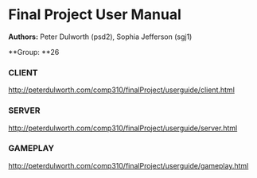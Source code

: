 # Final Project User Manual

**Authors:** Peter Dulworth (psd2), Sophia Jefferson (sgj1) 

**Group: **26

### CLIENT

http://peterdulworth.com/comp310/finalProject/userguide/client.html

### SERVER

http://peterdulworth.com/comp310/finalProject/userguide/server.html

### GAMEPLAY

http://peterdulworth.com/comp310/finalProject/userguide/gameplay.html

